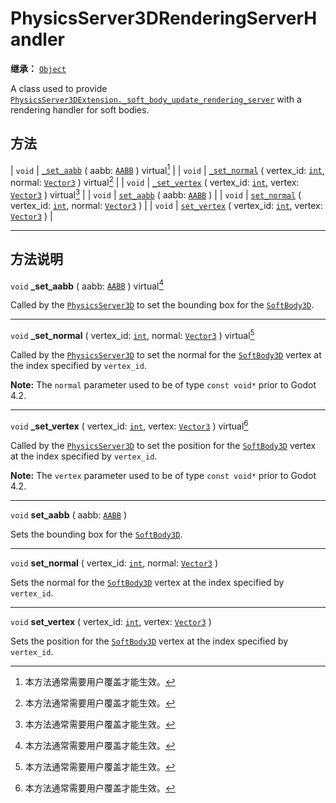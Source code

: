 <!-- ⚠ 请勿编辑本文件 ⚠ -->
<!-- 本文档使用脚本从 WeDot 引擎源码仓库生成。 -->
<!-- 生成脚本：https://github.com/WeDot-Engine/WeDot/tree/4.3/doc/tools/make_md.py； -->
<!-- 原文件：https://github.com/WeDot-Engine/WeDot/tree/4.3/doc/classes/PhysicsServer3DRenderingServerHandler.xml。 -->

<div id="_class_physicsserver3drenderingserverhandler"></div>

# PhysicsServer3DRenderingServerHandler

**继承：** [`Object`](class_object.md)

A class used to provide [`PhysicsServer3DExtension._soft_body_update_rendering_server`](#class_physicsserver3dextension_private_method__soft_body_update_rendering_server) with a rendering handler for soft bodies.

## 方法

| `void` | [`_set_aabb`](#class_physicsserver3drenderingserverhandler_private_method__set_aabb) ( aabb: [`AABB`](class_aabb.md) ) virtual[^virtual]                                               |
| `void` | [`_set_normal`](#class_physicsserver3drenderingserverhandler_private_method__set_normal) ( vertex_id: [`int`](class_int.md), normal: [`Vector3`](class_vector3.md) ) virtual[^virtual] |
| `void` | [`_set_vertex`](#class_physicsserver3drenderingserverhandler_private_method__set_vertex) ( vertex_id: [`int`](class_int.md), vertex: [`Vector3`](class_vector3.md) ) virtual[^virtual] |
| `void` | [`set_aabb`](#class_physicsserver3drenderingserverhandler_method_set_aabb) ( aabb: [`AABB`](class_aabb.md) )                                                                           |
| `void` | [`set_normal`](#class_physicsserver3drenderingserverhandler_method_set_normal) ( vertex_id: [`int`](class_int.md), normal: [`Vector3`](class_vector3.md) )                             |
| `void` | [`set_vertex`](#class_physicsserver3drenderingserverhandler_method_set_vertex) ( vertex_id: [`int`](class_int.md), vertex: [`Vector3`](class_vector3.md) )                             |

<!-- rst-class:: classref-section-separator -->

---

## 方法说明

<div id="_class_physicsserver3drenderingserverhandler_private_method__set_aabb"></div>

`void` **_set_aabb** ( aabb: [`AABB`](class_aabb.md) ) virtual[^virtual]<div id="class_physicsserver3drenderingserverhandler_private_method__set_aabb"></div>

Called by the [`PhysicsServer3D`](class_physicsserver3d.md) to set the bounding box for the [`SoftBody3D`](class_softbody3d.md).

<!-- rst-class:: classref-item-separator -->

---

<div id="_class_physicsserver3drenderingserverhandler_private_method__set_normal"></div>

`void` **_set_normal** ( vertex_id: [`int`](class_int.md), normal: [`Vector3`](class_vector3.md) ) virtual[^virtual]<div id="class_physicsserver3drenderingserverhandler_private_method__set_normal"></div>

Called by the [`PhysicsServer3D`](class_physicsserver3d.md) to set the normal for the [`SoftBody3D`](class_softbody3d.md) vertex at the index specified by `vertex_id`.

 **Note:** The `normal` parameter used to be of type `const void*` prior to Godot 4.2.

<!-- rst-class:: classref-item-separator -->

---

<div id="_class_physicsserver3drenderingserverhandler_private_method__set_vertex"></div>

`void` **_set_vertex** ( vertex_id: [`int`](class_int.md), vertex: [`Vector3`](class_vector3.md) ) virtual[^virtual]<div id="class_physicsserver3drenderingserverhandler_private_method__set_vertex"></div>

Called by the [`PhysicsServer3D`](class_physicsserver3d.md) to set the position for the [`SoftBody3D`](class_softbody3d.md) vertex at the index specified by `vertex_id`.

 **Note:** The `vertex` parameter used to be of type `const void*` prior to Godot 4.2.

<!-- rst-class:: classref-item-separator -->

---

<div id="_class_physicsserver3drenderingserverhandler_method_set_aabb"></div>

`void` **set_aabb** ( aabb: [`AABB`](class_aabb.md) )<div id="class_physicsserver3drenderingserverhandler_method_set_aabb"></div>

Sets the bounding box for the [`SoftBody3D`](class_softbody3d.md).

<!-- rst-class:: classref-item-separator -->

---

<div id="_class_physicsserver3drenderingserverhandler_method_set_normal"></div>

`void` **set_normal** ( vertex_id: [`int`](class_int.md), normal: [`Vector3`](class_vector3.md) )<div id="class_physicsserver3drenderingserverhandler_method_set_normal"></div>

Sets the normal for the [`SoftBody3D`](class_softbody3d.md) vertex at the index specified by `vertex_id`.

<!-- rst-class:: classref-item-separator -->

---

<div id="_class_physicsserver3drenderingserverhandler_method_set_vertex"></div>

`void` **set_vertex** ( vertex_id: [`int`](class_int.md), vertex: [`Vector3`](class_vector3.md) )<div id="class_physicsserver3drenderingserverhandler_method_set_vertex"></div>

Sets the position for the [`SoftBody3D`](class_softbody3d.md) vertex at the index specified by `vertex_id`.

[^virtual]: 本方法通常需要用户覆盖才能生效。
[^const]: 本方法无副作用，不会修改该实例的任何成员变量。
[^vararg]: 本方法除了能接受在此处描述的参数外，还能够继续接受任意数量的参数。
[^constructor]: 本方法用于构造某个类型。
[^static]: 调用本方法无需实例，可直接使用类名进行调用。
[^operator]: 本方法描述的是使用本类型作为左操作数的有效运算符。
[^bitfield]: 这个值是由下列位标志构成位掩码的整数。
[^void]: 无返回值。
